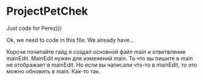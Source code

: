 # ProjectPetChek
Just code for Perez)))

Ok, we need to code in this file.
We already have...


Короче почитайте гайд я создал основной файл main и ответвление mainEdit. MainEdit нужен для изменений main. То что вы пишите в main не отображает в mainEdit. Но если вы написали что-то в mainEdit, то это можно обновить в main. Как-то так.
